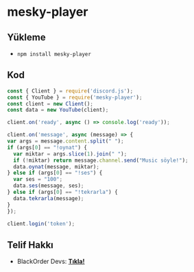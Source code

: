 # mesky-player

## Yükleme

  - `npm install mesky-player`

## Kod

  ```js
  const { Client } = require('discord.js');
const { YouTube } = require('mesky-player');
const client = new Client();
const data = new YouTube(client);

client.on('ready', async () => console.log('ready'));

client.on('message', async (message) => {
  var args = message.content.split(" ");
  if (args[0] == "!oynat") {
    var miktar = args.slice(1).join(" ");
    if (!miktar) return message.channel.send("Music söyle!");
    data.oynat(message, miktar);
  } else if (args[0] == "!ses") {
    var ses = "100";
    data.ses(message, ses);
  } else if (args[0] == "!tekrarla") {
    data.tekrarla(message);
  }
});

client.login('token');
  ```

## Telif Hakkı

  - BlackOrder Devs: [**Tıkla!**](https://discord.gg/codeshare)

